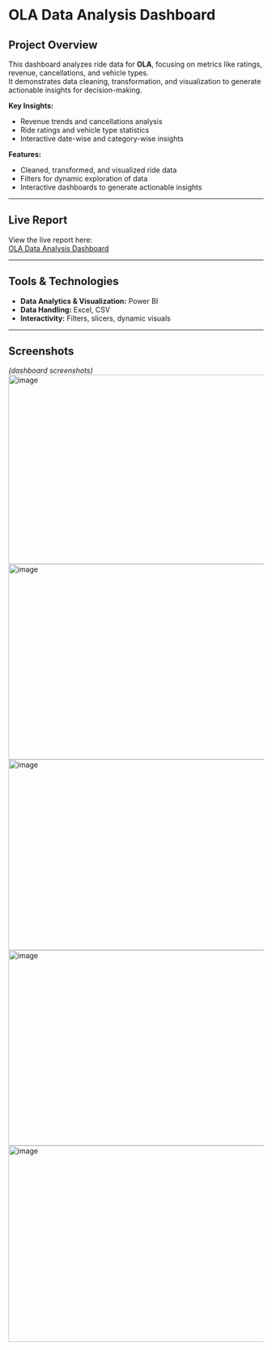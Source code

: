 # OLA Data Analysis Dashboard

## Project Overview
This dashboard analyzes ride data for **OLA**, focusing on metrics like ratings, revenue, cancellations, and vehicle types.  
It demonstrates data cleaning, transformation, and visualization to generate actionable insights for decision-making.

**Key Insights:**
- Revenue trends and cancellations analysis
- Ride ratings and vehicle type statistics
- Interactive date-wise and category-wise insights

**Features:**
- Cleaned, transformed, and visualized ride data
- Filters for dynamic exploration of data
- Interactive dashboards to generate actionable insights

---

## Live Report
View the live report here:  
[OLA Data Analysis Dashboard]([your_OLA_report_link_here](https://app.powerbi.com/view?r=eyJrIjoiYjVjODQ1MDYtZjAzZi00ZWNmLTk0ODctNTUxNDQ3Y2MyN2VmIiwidCI6ImEzMjBlOWZkLTczY2QtNDJkOC04N2M3LWQ4NjEwNDljYzY5MiJ9)l)

---

## Tools & Technologies
- **Data Analytics & Visualization:** Power BI  
- **Data Handling:** Excel, CSV  
- **Interactivity:** Filters, slicers, dynamic visuals  

---

## Screenshots
*(dashboard screenshots)*
<img width="691" height="374" alt="image" src="https://github.com/user-attachments/assets/4234fcd7-94ac-4501-9bc0-e33de212ecb8" />
<img width="680" height="386" alt="image" src="https://github.com/user-attachments/assets/1f18e66d-cad3-4e4a-b50e-0e37ff794d3a" />
<img width="680" height="377" alt="image" src="https://github.com/user-attachments/assets/e6e95411-7cdb-4aa3-82b7-355fadfb1628" />
<img width="674" height="386" alt="image" src="https://github.com/user-attachments/assets/ccf19e1e-c7f0-4986-9660-6f1c4dd1308a" />
<img width="688" height="388" alt="image" src="https://github.com/user-attachments/assets/42b5d026-cfd7-4ed7-a614-313cb7470f24" />


```markdown
